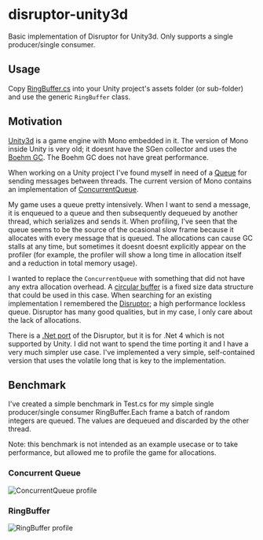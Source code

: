 # disruptor-unity3d
Basic implementation of Disruptor for Unity3d. Only supports a single producer/single consumer.

## Usage

Copy [RingBuffer.cs](https://github.com/dave-hillier/disruptor-unity3d/blob/master/DisruptorUnity3d/Assets/RingBuffer.cs)  into your Unity project's assets folder (or sub-folder) and use the generic `RingBuffer` class.

## Motivation

[Unity3d](http://unity3d.com/) is a game engine with Mono embedded in it. The version of Mono inside Unity is very old; it doesnt have the SGen collector and uses the [Boehm GC](http://www.hboehm.info/gc/). The Boehm GC does not have great performance. 

When working on a Unity project I've found myself in need of a [Queue](http://en.wikipedia.org/wiki/Queue_%28abstract_data_type%29) for sending messages between threads. The current version of Mono contains an implementation of [ConcurrentQueue](https://github.com/mono/mono/blob/effa4c07ba850bedbe1ff54b2a5df281c058ebcb/mcs/class/corlib/System.Collections.Concurrent/ConcurrentQueue.cs). 

My game uses a queue pretty intensively. When I want to send a message, it is enqueued to a queue and then subsequently dequeued by another thread, which serializes and sends it. When profiling, I've seen that the queue seems to be the source of the ocasional slow frame because it allocates with every message that is queued. The allocations can cause GC stalls at any time, but sometimes it doesnt doesnt explicitly appear on the profiler (for example, the profiler will show a long time in allocation itself and a reduction in total memory usage). 

I wanted to replace the `ConcurrentQueue` with something that did not have any extra allocation overhead. A [circular buffer](http://en.wikipedia.org/wiki/Circular_buffer) is a fixed size data structure that could be used in this case. When searching for an existing implementation I remembered the [Disruptor](https://lmax-exchange.github.io/disruptor/); a high performance lockless queue. Disruptor has many good qualities, but in my case, I only care about the lack of allocations. 

There is a [.Net port](https://github.com/disruptor-net/Disruptor-net) of the Disruptor, but it is for .Net 4 which is not supported by Unity. I did not want to spend the time porting it and I have a very much simpler use case. I've implemented a very simple, self-contained version that uses the volatile long that is key to the implementation. 

## Benchmark

I've created a simple benchmark in Test.cs for my simple single producer/single consumer RingBuffer.Each frame a batch of random integers are queued. The values are dequeued and discarded by the other thread. 

Note: this benchmark is not intended as an example usecase or to take performance, but allowed me to profile the game for allocations.

### Concurrent Queue

![ConcurrentQueue profile](https://raw.githubusercontent.com/dave-hillier/disruptor-unity3d/master/readme-img/ConcurrentQueueProfile.png)

### RingBuffer

![RingBuffer profile](https://raw.githubusercontent.com/dave-hillier/disruptor-unity3d/master/readme-img/RingBufferProfile.png)

